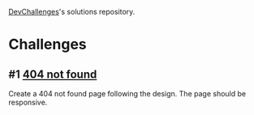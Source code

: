 [DevChallenges](https://devchallenges.io/)'s solutions repository.

# Challenges

## #1 [404 not found](https://devchallenges.io/challenges/wBunSb7FPrIepJZAg0sY)

Create a 404 not found page following the design. The page should be responsive.
